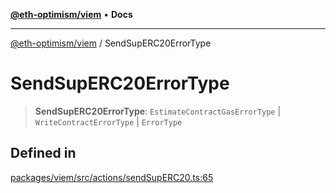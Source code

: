 [**@eth-optimism/viem**](../README.md) • **Docs**

***

[@eth-optimism/viem](../README.md) / SendSupERC20ErrorType

# SendSupERC20ErrorType

> **SendSupERC20ErrorType**: `EstimateContractGasErrorType` \| `WriteContractErrorType` \| `ErrorType`

## Defined in

[packages/viem/src/actions/sendSupERC20.ts:65](https://github.com/ethereum-optimism/ecosystem/blob/5b57c542e6f02774701a464de238b830e81b7ecb/packages/viem/src/actions/sendSupERC20.ts#L65)
